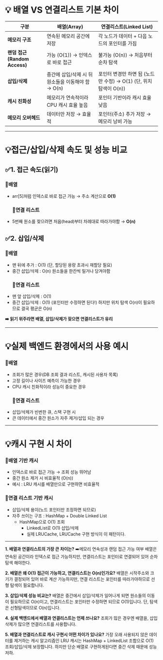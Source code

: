 <h1 id="💡-배열-vs-연결리스트-기본-차이">💡 배열 VS 연결리스트 기본 차이</h1>
<table>
<thead>
<tr>
<th>구분</th>
<th>배열(Array)</th>
<th>연결리스트(Linked List)</th>
</tr>
</thead>
<tbody><tr>
<td><strong>메모리 구조</strong></td>
<td>연속된 메모리 공간에 저장</td>
<td>각 노드가 데이터 + 다음 노드의 포인터를 가짐</td>
</tr>
<tr>
<td><strong>랜덤 접근(Random Access)</strong></td>
<td>가능 (O(1)) → 인덱스로 바로 접근</td>
<td>불가능 (O(n)) → 처음부터 순차 탐색</td>
</tr>
<tr>
<td><strong>삽입/삭제</strong></td>
<td>중간에 삽입/삭제 시 뒤 원소들을 이동해야 함 → O(n)</td>
<td>포인터 변경만 하면 됨 (노드만 수정) → O(1) (단, 위치 탐색이 O(n))</td>
</tr>
<tr>
<td><strong>캐시 친화성</strong></td>
<td>메모리가 연속적이라 CPU 캐시 효율 높음</td>
<td>포인터 기반이라 캐시 효율 낮음</td>
</tr>
<tr>
<td><strong>메모리 오버헤드</strong></td>
<td>데이터만 저장 → 효율적</td>
<td>포인터(주소) 추가 저장 → 메모리 낭비 가능</td>
</tr>
</tbody></table>
<hr />
<h1 id="💡접근삽입삭제-속도-및-성능-비교">💡접근/삽입/삭제 속도 및 성능 비교</h1>
<h2 id="✅1-접근-속도읽기">✅1. 접근 속도(읽기)</h2>
<h3 id="🔸배열">🔸배열</h3>
<ul>
<li>arr[5]처럼 인덱스로 바로 접근 가능 → 주소 계산으로 <strong>O(1)</strong><h3 id="🔸연결-리스트">🔸연결 리스트</h3>
</li>
<li>5번째 원소를 찾으려면 처음(head)부터 차례대로 따라가야함 → <strong>O(n)</strong><br />

</li>
</ul>
<h2 id="✅2-삽입삭제">✅2. 삽입/삭제</h2>
<h3 id="🔸배열-1">🔸배열</h3>
<ul>
<li>맨 뒤에 추가 : O(1) (단, 할당된 용량 초과시 재할당 필요)</li>
<li>중간 삽입/삭제 : O(n) 원소들을 한칸씩 밀거나 당겨야함<h3 id="🔸연결-리스트-1">🔸연결 리스트</h3>
</li>
<li>맨 앞 삽입/삭제 : O(1)</li>
<li>중간 삽입/삭제 : O(1) (포인터만 수정하면 된다!)
하지만 위치 탐색 O(n)이 필요하므로 결국 평균은 O(n)</li>
</ul>
<p><strong>➡️ 읽기 위주라면 배열, 삽입/삭제가 잦으면 연결리스트가 유리</strong></p>
<hr />
<h1 id="💡실제-백엔드-환경에서의-사용-예시">💡실제 백엔드 환경에서의 사용 예시</h1>
<h3 id="🔸배열-2">🔸배열</h3>
<ul>
<li>조회가 많은 경우(DB 조회 결과 리스트, 캐시된 사용자 목록)</li>
<li>고정 길이나 사이즈 예측이 가능한 경우</li>
<li>CPU 캐시 친화적이라 성능이 중요한 경우<h3 id="🔸연결-리스트-2">🔸연결 리스트</h3>
</li>
<li>삽입/삭제가 빈번한 큐, 스택 구현 시</li>
<li>큰 데이터에서 중간 원소가 자주 제거/삽입 되는 경우</li>
</ul>
<hr />
<h1 id="💡캐시-구현-시-차이">💡캐시 구현 시 차이</h1>
<h3 id="🔸배열-기반-캐시">🔸배열 기반 캐시</h3>
<ul>
<li>인덱스로 바로 접근 가능 → 조회 성능 뛰어남</li>
<li>중간 원소 제거 시 비효율적 (O(n))</li>
<li>예시 : LRU 캐시를 배열만으로 구현하면 비효율적</li>
</ul>
<h3 id="🔸연결-리스트-기반-캐시">🔸연결 리스트 기반 캐시</h3>
<ul>
<li>삽입/삭제 용이(노드 포인터만 조정하면 되므로)</li>
<li>자주 쓰이는 구조 : HashMap + Double Linked List<ul>
<li>HashMap으로 O(1) 조회<ul>
<li>LinkedList로 O(1) 삽입/삭제</li>
<li>실제 LRUCache, LRUCache 구현 방식이 이 패턴이다.</li>
</ul>
</li>
</ul>
</li>
</ul>
<hr />
<p><strong>1. 배열과 연결리스트의 가장 큰 차이는?</strong>
➡️메모리 연속성과 랜덤 접근 가능 여부
배열은 연속된 공간이라 인덱스로 접근 가능하지만, 연결리스트는 포인터로 연결되어 있어 순차 탐색 해야한다.</p>
<p><strong>2. 배열은 왜 O(1) 접근이 가능하고, 연결리스트는 O(n)인가요?</strong>
배열은 시작주소와 크기가 결정되어 있어 바로 계산 가능하지만, 연결 리스트는 포인터를 따라가야하므로 선형 탐색이 필요합니다.</p>
<p><strong>3. 삽입/삭제 성능 비교는?</strong>
배열은 중간에서 삽입/삭제가 일어나게 되면 원소들의 이동이 필요하므로 O(n)이고, 연결리스트는 포인터만 수정하면 되므로 O(1)입니다. 단, 탐색은 선형탐색이므로 O(n)입니다.</p>
<p><strong>4. 실제 백엔드에서 배열과 연결리스트는 언제 쓰나요?</strong>
조회가 많은 경우엔 배열을, 삽입 삭제가 많으면 연결리스트를 사용합니다.</p>
<p><strong>5. 배열과 연결리스트로 캐시 구현시 어떤 차이가 있나요?</strong>
가장 오래 사용되지 않은 데이터를 제거하는 캐시 알고리즘인 LRU 캐시는 HashMap + LinkedList 조합으로 O(1) 조회/삽입/삭제 보장합니다. 하지만 단순 배열로 구현하게된다면 중간 삭제 때문에 성능 저하.</p>